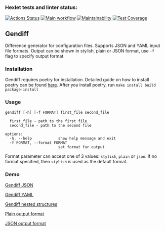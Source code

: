### Hexlet tests and linter status:
[![Actions Status](https://github.com/Pavel-Kr/python-project-50/actions/workflows/hexlet-check.yml/badge.svg)](https://github.com/Pavel-Kr/python-project-50/actions)
[![Main workflow](https://github.com/Pavel-Kr/python-project-50/actions/workflows/main.yml/badge.svg)](https://github.com/Pavel-Kr/python-project-50/actions)
[![Maintainability](https://api.codeclimate.com/v1/badges/e2db2dbcff365ffdd2ab/maintainability)](https://codeclimate.com/github/Pavel-Kr/python-project-50/maintainability)
[![Test Coverage](https://api.codeclimate.com/v1/badges/e2db2dbcff365ffdd2ab/test_coverage)](https://codeclimate.com/github/Pavel-Kr/python-project-50/test_coverage)

## Gendiff
Difference generator for configuration files. Supports JSON and YAML input file formats. Output can be shown in stylish, plain or JSON format, use `-f` flag to specify output format.

### Installation
Gendiff requires poetry for installation. Detailed guide on how to install poetry can be found [here](https://python-poetry.org/docs/#installation). After you install poetry, run `make install build package-install`

### Usage
    gendiff [-h] [-f FORMAT] first_file second_file

      first_file - path to the first file
      second_file - path to the second file

    options:
      -h, --help            show help message and exit
      -f FORMAT, --format FORMAT
                            set format for output
Format parameter can accept one of 3 values: `stylish`, `plain` or `json`. If no format specified, then `stylish` is used as the default format.

### Demo
[Gendiff JSON](https://asciinema.org/a/Ldp4ORCzxOpwiQ0TOeDvXcaKu)

[Gendiff YAML](https://asciinema.org/a/nIrGOfY5dhNMI0MOqtTVejiaX)

[Gendiff nested structures](https://asciinema.org/a/jIVsXEkvcNdb0ycVZWVsmYmdA)

[Plain output format](https://asciinema.org/a/gpDv4QLvjGnf5QWmfFCfsm7Us)

[JSON output format](https://asciinema.org/a/39yFEKJVQMbipWeITUFe2HVX3)